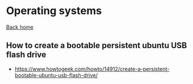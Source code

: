 # Operating systems

[Back home](README.md)

## How to create a bootable persistent ubuntu USB flash drive

* https://www.howtogeek.com/howto/14912/create-a-persistent-bootable-ubuntu-usb-flash-drive/
